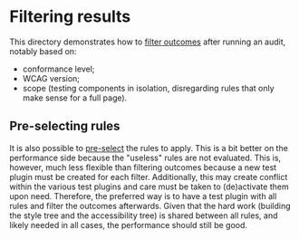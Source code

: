 # Filtering results

This directory demonstrates how to [filter outcomes](test/filtering.spec.ts) after running an audit, notably based on: 
- conformance level;
- WCAG version;
- scope (testing components in isolation, disregarding rules that only make sense for a full page).

## Pre-selecting rules

It is also possible to [pre-select](test/selecting.spec.ts) the rules to apply. This is a bit better on the performance side because the "useless" rules are not evaluated. This is, however, much less flexible than filtering outcomes because a new test plugin must be created for each filter. Additionally, this may create conflict within the various test plugins and care must be taken to (de)activate them upon need. Therefore, the preferred way is to have a test plugin with all rules and filter the outcomes afterwards. Given that the hard work (building the style tree and the accessibility tree) is shared between all rules, and likely needed in all cases, the performance should still be good. 